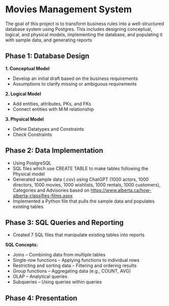 # Movies Management System
The goal of this project is to transform business rules into a well-structured database system using Postgres.
This includes designing conceptual, logical, and physical models, implementing the database, and populating it
with sample data, and generating reports
## Phase 1: Database Design 
**1. Conceptual Model**
  - Develop an initial draft based on the business requirements
  - Assumptions to clarify missing or ambiguous requirements

**2. Logical Model**
  - Add entities, attributes, PKs, and FKs
  - Connect entities with M:M relationship

**3. Physical Model**
- Define Datatypes and Constraints
- Check Constraints
## Phase 2: Data Implementation
- Using PostgreSQL
- SQL files which use CREATE TABLE to make tables following the Physical model
- Generated sample data (.csv) using ChatGPT (1000 actors, 1000 directors, 1000 movies, 1000 wishlists, 1000 rentals, 1000 customers), Categories and Advisories based on https://www.alberta.ca/how-alberta-classifies-films.aspx
- Implemented a Python file that pulls the sample data and populates existing tables
## Phase 3: SQL Queries and Reporting
- Created 7 SQL files that manipulate existing tables into reports
  
**SQL Concepts:**
- Joins – Combining data from multiple tables
- Single-row functions – Applying functions to individual rows
- Restricting and sorting data – Filtering and ordering results
- Group functions – Aggregating data (e.g., COUNT, AVG)
- OLAP – Analytical queries
- Subqueries – Using queries within queries
## Phase 4: Presentation
